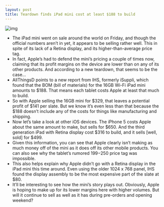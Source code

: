 ```yaml
---
layout: post
title: Teardown finds iPad mini cost at least $188 to build
---
```

![img](http://media.idownloadblog.com/wp-content/uploads/2012/11/ipad_mini_exploded.jpg)
* The iPad mini went on sale around the world on Friday, and though the official numbers aren’t in yet, it appears to be selling rather well. This in spite of its lack of a Retina display, and its higher-than-average price tag.
* In fact, Apple’s had to defend the mini’s pricing a couple of times now, claiming that its profit margins on the device are lower than on any of its other products. And according to a new teardown, that seems to be the case…
* AllThingsD points to a new report from IHS, formerly iSuppli, which found that the BOM (bill of materials) for the 16GB Wi-Fi iPad mini amounts to $188. That means each tablet costs Apple at least that much to build.
* So with Apple selling the 16GB mini for $329, that leaves a potential profit of $141 per slate. But we know it’s even less than that because the $188 doesn’t include any of the costs for things like manufacturing and shipping.
* Now let’s take a look at other iOS devices. The iPhone 5 costs Apple about the same amount to make, but sells for $650. And the third generation iPad with Retina display cost $316 to build, and it sells [well, sold] for $499.
* Given this information, you can see that Apple clearly isn’t making as much money off of the mini as it does off its other mobile products. You can also see why the tablet’s rumored $199 -$250 price tag was impossible.
* This also helps explain why Apple didn’t go with a Retina display in the iPad mini this time around. Even using the older 1024 x 768 panel, IHS found the display assembly to be the most expensive part of the slate at $80.
* It’ll be interesting to see how the mini’s story plays out. Obviously, Apple is hoping to make up for its lower margins here with higher volumes. But will it continue to sell as well as it has during pre-orders and opening weekend?


